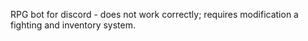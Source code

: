 RPG bot for discord - does not work correctly; requires modification a fighting and inventory system.
